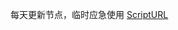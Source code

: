 每天更新节点，临时应急使用
[ScriptURL](https://raw.githubusercontent.com/ddgksf2013/Cuttlefish/master/Server/Quan.list)

